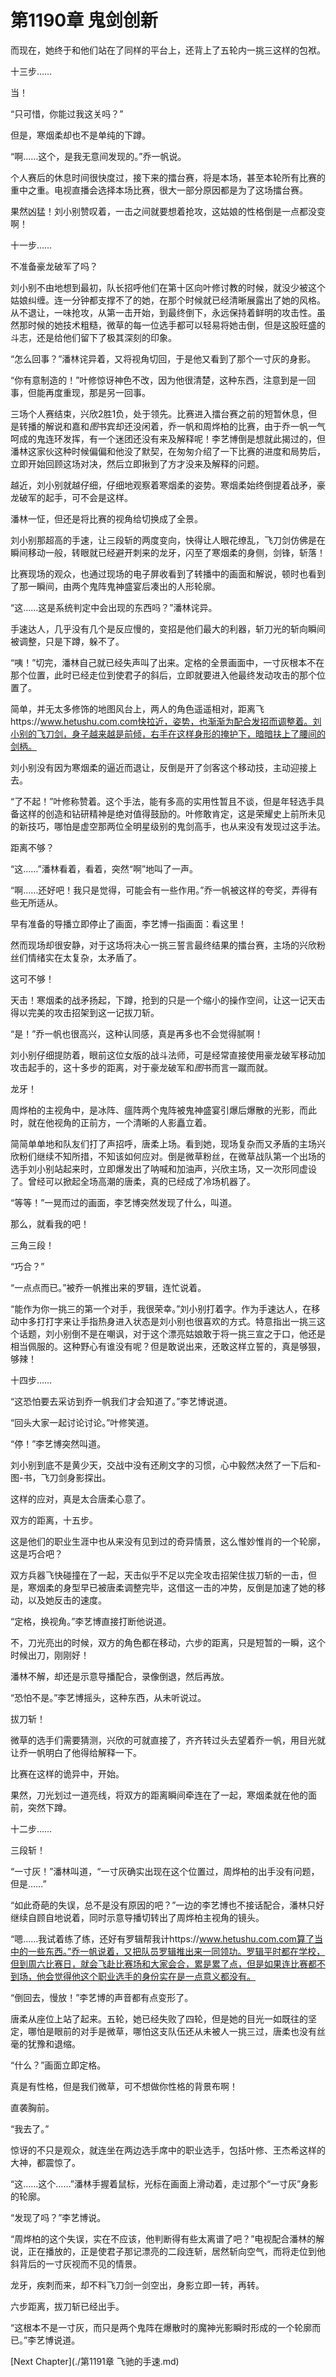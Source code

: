 # 第1190章 鬼剑创新

而现在，她终于和他们站在了同样的平台上，还背上了五轮内一挑三这样的包袱。

十三步……

当！

“只可惜，你能过我这关吗？”

但是，寒烟柔却也不是单纯的下蹲。

“啊……这个，是我无意间发现的。”乔一帆说。

个人赛后的休息时间很快度过，接下来的擂台赛，将是本场，甚至本轮所有比赛的重中之重。电视直播会选择本场比赛，很大一部分原因都是为了这场擂台赛。

果然凶猛！刘小别赞叹着，一击之间就要想着抢攻，这姑娘的性格倒是一点都没变啊！

十一步……

不准备豪龙破军了吗？

刘小别不由地想到最初，队长招呼他们在第十区向叶修讨教的时候，就没少被这个姑娘纠缠。连一分钟都支撑不了的她，在那个时候就已经清晰展露出了她的风格。从不退让，一味抢攻，从第一击开始，到最终倒下，永远保持着鲜明的攻击性。虽然那时候的她技术粗糙，微草的每一位选手都可以轻易将她击倒，但是这股旺盛的斗志，还是给他们留下了极其深刻的印象。

“怎么回事？”潘林诧异着，又将视角切回，于是他又看到了那个一寸灰的身影。

“你有意制造的！”叶修惊讶神色不改，因为他很清楚，这种东西，注意到是一回事，但能再度重现，那是另一回事。

三场个人赛结束，兴欣2胜1负，处于领先。比赛进入擂台赛之前的短暂休息，但是转播的解说和嘉和*图*书宾却还没闲着，乔一帆和周烨柏的比赛，由于乔一帆一气呵成的鬼连环发挥，有一个迷团还没有来及解释呢！李艺博倒是想就此揭过的，但潘林这家伙这种时候偏偏和他没了默契，在匆匆介绍了一下比赛的进度和局势后，立即开始回顾这场对决，然后立即揪到了方才没来及解释的问题。

越近，刘小别就越仔细，仔细地观察着寒烟柔的姿势。寒烟柔始终倒提着战矛，豪龙破军的起手，可不会是这样。

潘林一怔，但还是将比赛的视角给切换成了全景。

刘小别那超高的手速，让三段斩的两度变向，快得让人眼花缭乱，飞刀剑仿佛是在瞬间移动一般，转眼就已经避开刺来的龙牙，闪至了寒烟柔的身侧，剑锋，斩落！

比赛现场的观众，也通过现场的电子屏收看到了转播中的画面和解说，顿时也看到了那一瞬间，由两个鬼阵鬼神盛宴后凑出的人形轮廓。

“这……这是系统判定中会出现的东西吗？”潘林诧异。

手速达人，几乎没有几个是反应慢的，变招是他们最大的利器，斩刀光的斩向瞬间被调整，只是下蹲，躲不了。

“咦！”切完，潘林自己就已经失声叫了出来。定格的全景画面中，一寸灰根本不在那个位置，此时已经走位到使君子的斜后，立即就要进入他最终发动攻击的那个位置了。

简单，并无太多修饰的地图风台上，两人的角色遥遥相对，距离飞https://www.hetushu.com.com快拉近，姿势，也渐渐为配合发招而调整着。刘小别的飞刀剑，身子越来越是前倾，右手在这样身形的掩护下，暗暗扶上了腰间的剑柄。

刘小别没有因为寒烟柔的逼近而退让，反倒是开了剑客这个移动技，主动迎接上去。

“了不起！”叶修称赞着。这个手法，能有多高的实用性暂且不谈，但是年轻选手具备这样的创造和钻研精神是绝对值得鼓励的。叶修敢肯定，这是荣耀史上前所未见的新技巧，哪怕是虚空那两位全明星级别的鬼剑高手，也从来没有发现过这手法。

距离不够？

“这……”潘林看着，看着，突然“啊”地叫了一声。

“啊……还好吧！我只是觉得，可能会有一些作用。”乔一帆被这样的夸奖，弄得有些无所适从。

早有准备的导播立即停止了画面，李艺博一指画面：看这里！

然而现场却很安静，对于这场将决心一挑三誓言最终结果的擂台赛，主场的兴欣粉丝们情绪实在太复杂，太矛盾了。

这可不够！

天击！寒烟柔的战矛扬起，下蹲，抢到的只是一个缩小的操作空间，让这一记天击得以完美的攻击招架到这一记拔刀斩。

“是！”乔一帆也很高兴，这种认同感，真是再多也不会觉得腻啊！

刘小别仔细提防着，眼前这位女版的战斗法师，可是经常直接使用豪龙破军移动加攻击起手的，这十多步的距离，对于豪龙破军和*图*书而言一蹴而就。

龙牙！

周烨柏的主视角中，是冰阵、瘟阵两个鬼阵被鬼神盛宴引爆后爆散的光影，而此时，就在他视角的正前方，一个清晰的人影矗立着。

简简单单地和队友们打了声招呼，唐柔上场。看到她，现场复杂而又矛盾的主场兴欣粉们继续不知所措，不知该如何应对。倒是微草粉丝，在微草战队第一个出场的选手刘小别站起来时，立即爆发出了呐喊和加油声，兴欣主场，又一次形同虚设了。曾经可以掀起全场高潮的唐柔，真的已经成了冷场机器了。

“等等！”一晃而过的画面，李艺博突然发现了什么，叫道。

那么，就看我的吧！

三角三段！

“巧合？”

“一点点而已。”被乔一帆推出来的罗辑，连忙说着。

“能作为你一挑三的第一个对手，我很荣幸。”刘小别打着字。作为手速达人，在移动中多打打字来让手指热身进入状态是刘小别也很喜欢的方式。特意指出一挑三这个话题，刘小别倒不是在嘲讽，对于这个漂亮姑娘敢于将一挑三宣之于口，他还是相当佩服的。这种野心有谁没有呢？但是敢说出来，还敢这样立誓的，真是够狠，够辣！

十四步……

“这恐怕要去采访到乔一帆我们才会知道了。”李艺博说道。

“回头大家一起讨论讨论。”叶修笑道。

“停！”李艺博突然叫道。

刘小别到底不是黄少天，交战中没有还刷文字的习惯，心中毅然决然了一下后和-图-书，飞刀剑身影探出。

这样的应对，真是太合唐柔心意了。

双方的距离，十五步。

这是他们的职业生涯中也从来没有见到过的奇异情景，这么惟妙惟肖的一个轮廓，这是巧合吧？

双方兵器飞快碰撞在了一起，天击似乎不足以完全攻击招架住拔刀斩的一击，但是，寒烟柔的身型早已被唐柔调整完毕，这借这一击的冲势，反倒是加速了她的移动，以及她反击的速度。

“定格，换视角。”李艺博直接打断他说道。

不，刀光亮出的时候，双方的角色都在移动，六步的距离，只是短暂的一瞬，这个时候出刀，刚刚好！

潘林不解，却还是示意导播配合，录像倒退，然后再放。

“恐怕不是。”李艺博摇头，这种东西，从未听说过。

拔刀斩！

微草的选手们需要猜测，兴欣的可就直接了，齐齐转过头去望着乔一帆，用目光就让乔一帆明白了他得给解释一下。

比赛在这样的诡异中，开始。

果然，刀光划过一道亮线，将双方的距离瞬间牵连在了一起，寒烟柔就在他的面前，突然下蹲。

十二步……

三段斩！

“一寸灰！”潘林叫道，“一寸灰确实出现在这个位置过，周烨柏的出手没有问题，但是……”

“如此奇葩的失误，总不是没有原因的吧？”一边的李艺博也不接话配合，潘林只好继续自顾自地说着，同时示意导播切转出了周烨柏主视角的镜头。

“嗯……我试着练了练，还好有罗辑帮我计https://www.hetushu.com.com算了当中的一些东西。”乔一帆说着，又把队员罗辑推出来一同领功。罗辑平时都在学校，但到周六比赛日，就会飞赴比赛场和大家会合，累是累了点，但是如果连比赛都不到场，他会觉得他这个职业选手的身份实在是一点意义都没有。

“倒回去，慢放！”李艺博的声音都有点变形了。

唐柔从座位上站了起来。五轮，她已经失败了四轮，但是她的目光一如既往的坚定，哪怕是眼前的对手是微草，哪怕这支队伍还从未被人一挑三过，唐柔也没有丝毫的犹豫和退缩。

“什么？”画面立即定格。

真是有性格，但是我们微草，可不想做你性格的背景布啊！

直袭胸前。

“我去了。”

惊讶的不只是观众，就连坐在两边选手席中的职业选手，包括叶修、王杰希这样的大神，都震惊了。

“这……这个……”潘林手握着鼠标，光标在画面上滑动着，走过那个“一寸灰”身影的轮廓。

“发现了吗？”李艺博说。

“周烨柏的这个失误，实在不应该，他判断得有些太离谱了吧？”电视配合潘林的解说，正在播放的，正是使君子那记漂亮的二段连斩，居然斩向空气，而将走位到他斜背后的一寸灰视而不见的情景。

龙牙，疾刺而来，却不料飞刀剑一剑空出，身影立即一转，再转。

六步距离，拔刀斩已经出手。

“这根本不是一寸灰，而只是两个鬼阵在爆散时的魔神光影瞬时形成的一个轮廓而已。”李艺博说道。



[Next Chapter](./第1191章 飞驰的手速.md)